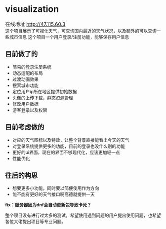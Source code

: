 # visualization
 <font size="3">在线地址 http://47.115.60.3</font>  
这个项目展示了可视化天气，可查询国内最近的天气状况，以及额外的可以查询一些城市信息
这个项目一个用户登录/注册功能，能够保存用户信息

## 目前做了的
- 简易的登录注册系统
- 动态适配的布局
- 过渡动画效果
- 搜索城市功能
- 定位用户ip所在地区提供初始数据
- 头像的上传下载，静态资源管理
- 修改用户数据
- 游客登录以及权限

## 目前考虑做的
- 对应的天气图标以及特效，让整个背景直接能看出今天的天气
- 对登录系统提供更多的功能，目前的登录也没什么别的功能
- 更好的ui界面，现在的界面不够现代化，应该更加轻一点
- 性能优化
  
## 往后的构思
- 想要更多小功能，同时要以简便使用作为方向
- 能不能有更好的天气接口啊高德就提供一天

**fix：服务器因为dnf会自动更新包导致卡死？**

整个项目没有进行过太多的测试，希望使用遇到问题的用户提出使用问题，也希望各位大佬提出项目等专业问题。

